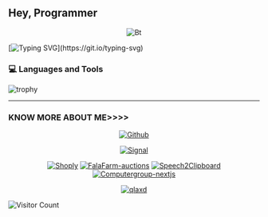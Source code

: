 ## Hey, Programmer

<p align="center"><img src="https://user-images.githubusercontent.com/49580304/110318584-81067880-7fc2-11eb-8391-152d308e7f2b.gif" alt="Bt">

  [![Typing SVG](https://readme-typing-svg.herokuapp.com?color=%23F70B10&size=27&lines=Hey!;I'm+a+junior+dev+who+is+currently+studying+cybersecurity;+𝙸t'𝚜+Not+𝙹ust+a+𝙽ame+𝙱ro;𝙸t'𝚜+a+𝙱rand;)](https://git.io/typing-svg)

### 💻 Languages and Tools

![trophy](https://skillicons.dev/icons?i=dotnet,raspberrypi,linux,arch,debian,java,idea,vue,arduino,mysql,rust,vscode,py,stackoverflow,git,javascript,pytorch,tensorflow,github,postman,postgresql,mongodb,bash,react,nextjs,nodejs,docker,kubernetes,expressjs,php&perline=18)
<hr>  

### KNOW MORE ABOUT ME>>>>
<p align="center"><a href="https://github.com/qlaxd><img title="Hey this is my stats" src="https://github-readme-stats.vercel.app/api?username=qlaxd&show_icons=true&include_all_commits=true&theme=chartreuse-dark&cache_seconds=3200"></a>
</p>

<p align="center">
<a href="https://github.com/qlaxd"><img title="Github" src="https://img.shields.io/badge/My github profile-brightgreen?style=for-the-badge&logo=github"></a>



<p align="center">
<a href="https://signal.me/#eu/8bsIkzw-9LvyiNEp_E8ZzBmflRhggoZlEc806nbFwrPoLRQFbqBFepEdVQKXPTIA"><img title="Signal" src="https://img.shields.io/badge/Signal-blue?style=for-the-badge&logo=Signal"></a>
<p align="center">
<a href="https://github.com/qlaxd/Shoply"><img title="Shoply" src="https://github-readme-stats.vercel.app/api/pin/?username=qlaxd&repo=Shoply&theme=radical"></a>
<a href="https://github.com/qlaxd/fala"><img title="FalaFarm-auctions" src="https://github-readme-stats.vercel.app/api/pin/?username=qlaxd&repo=fala&theme=highcontrast"></a>
<a href="https://github.com/qlaxd/speech2clipboard/tree/development"><img title="Speech2Clipboard" src="https://github-readme-stats.vercel.app/api/pin/?username=qlaxd&repo=speech2clipboard&theme=vision-friendly-dark"></a>
<a href="https://github.com/qla0000/computergroup"><img title="Computergroup-nextjs" src="https://github-readme-stats.vercel.app/api/pin/?username=qla0000&repo=computergroup&theme=highcontrast"></a>
</p>

<p align="center">
<a href="https://github.com/qlaxd"><img title="qlaxd" src="https://github-readme-stats.vercel.app/api/top-langs/?username=qlaxd&layout=compact"></a>
</p>
  
![Visitor Count](https://profile-counter.glitch.me/qlaxd/count.svg)
